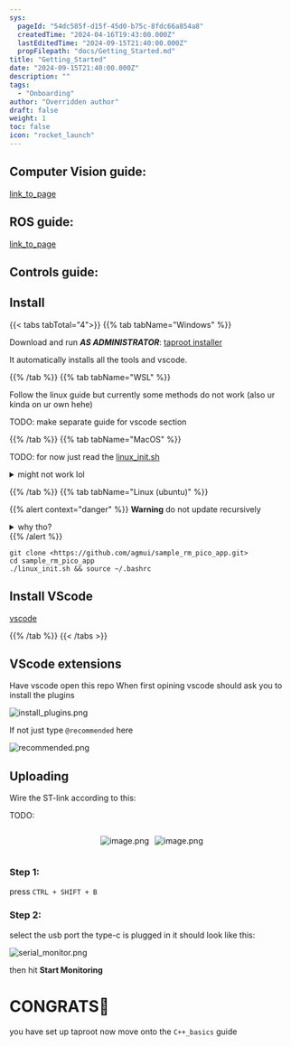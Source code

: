 ```yaml
---
sys:
  pageId: "54dc585f-d15f-45d0-b75c-8fdc66a854a8"
  createdTime: "2024-04-16T19:43:00.000Z"
  lastEditedTime: "2024-09-15T21:40:00.000Z"
  propFilepath: "docs/Getting_Started.md"
title: "Getting_Started"
date: "2024-09-15T21:40:00.000Z"
description: ""
tags:
  - "Onboarding"
author: "Overridden author"
draft: false
weight: 1
toc: false
icon: "rocket_launch"
---
```


## Computer Vision guide:

[link_to_page](86d45bc0-388b-4d26-8848-44f255f73d0e)

## ROS guide:

[link_to_page](3c76c1de-ec8f-46d6-8b0a-294005edc2d5)

## Controls guide:

## Install

{{< tabs tabTotal="4">}}
{{% tab tabName="Windows" %}}

Download and run _**AS ADMINISTRATOR**_: [taproot installer](https://github.com/Thornbots/TeachingFreshies/releases/tag/1.0)

It automatically installs all the tools and vscode.

{{% /tab %}}
{{% tab tabName="WSL" %}}

Follow the linux guide but currently some methods do not work (also ur kinda on ur own hehe)

TODO: make separate guide for vscode section

{{% /tab %}}
{{% tab tabName="MacOS" %}}

TODO: for now just read the [linux_init.sh](https://github.com/agmui/sample_rm_pico_app/blob/main/linux_init.sh)

<details>
<summary>might not work lol</summary>

`brew install libusb pkg-config`

Next install: [vscode](https://code.visualstudio.com/Download)

</details>

{{% /tab %}}
{{% tab tabName="Linux (ubuntu)" %}}

{{% alert context="danger" %}}
**Warning** do not update recursively
<details>
<summary>why tho?</summary>
There are some submodules that may go on for a while (like tinyusb) and I highly
recommend you don't need to get them.
If you want to see what submodules I update just look in `linux_init.sh`
</details>
{{% /alert %}}

```shell
git clone <https://github.com/agmui/sample_rm_pico_app.git>
cd sample_rm_pico_app
./linux_init.sh && source ~/.bashrc
```

## Install VScode

[vscode](https://code.visualstudio.com/Download)

{{% /tab %}}
{{< /tabs >}}

## VScode extensions

Have vscode open this repo
When first opining vscode should ask you to install the plugins

![install_plugins.png](https://prod-files-secure.s3.us-west-2.amazonaws.com/d518164a-d88e-44d1-a4ee-3adb3bd8bce0/89bd30f0-1825-4e77-867b-0a41ce370880/install_plugins.png?X-Amz-Algorithm=AWS4-HMAC-SHA256&X-Amz-Content-Sha256=UNSIGNED-PAYLOAD&X-Amz-Credential=ASIAZI2LB466V4TUQ35O%2F20250319%2Fus-west-2%2Fs3%2Faws4_request&X-Amz-Date=20250319T131826Z&X-Amz-Expires=3600&X-Amz-Security-Token=IQoJb3JpZ2luX2VjEB0aCXVzLXdlc3QtMiJGMEQCIGYhN1%2FSLjoIZJ0mam5iAdzGD2Ks0RF4CEL0aQSXX23ZAiAXyUSW7JwBAU3%2FsXGGy0Sp0eToJeXxnLVrzvtA4rORlyr%2FAwh2EAAaDDYzNzQyMzE4MzgwNSIMIhIoJB9rO9X8mGF5KtwDarP48dJ%2BTkrURt36u9fPsXlD6tzhSB9YXX94gzYg5qJMdt%2FN5GIA6bFtQBeD%2Bkw6OHLJi%2FfRLiEkZWtKulQsIX%2B3X72%2FbnjMotEFn7oeYIvyubbrA8XhDe7m3uaUz5dV8iTspROKNSoZApxNvNIxgo81zjnNAu5CnMTwKaGr3FLRbztgKCJ3iXwjhiw1L1Dm7jF4hsdcjKkfNXQJ9C3EQU5JKxXPhSeHPaXs8NDZiFCndvIWITgvtYazxcAxtp%2F8yJgSGEFBYF3ScTD9p%2BUvWQb1FiEv%2FyEDDQa2KAJfE0PAq16Uf9wgBL2zx2OPeODns214Ogx%2BqOkDe3v9dRQkLwThltUkpzpfvPDLQQ8fIlBcBjfwdyY79yNssB7JJR3jpHGmW7D9cnLFJKh6udmoXfRGynY3vQH%2BwzMQSboVYA32vG0CAanDEEyo48nPkOZi1ev57mWrsGwqC%2Bv4YnJtT8N8x1UIYJ4SOGRiYRlCfwnvatW4%2F%2FLvzAcg6a1pwSrjpd6CvZDNNmZbKjJtcLHtkcw7uK5jd5d02v2l2uckIoq6NDeMVgFLNZdYTueJw0bLnkA1LcEVQDt3SFG%2FlAPhoFnzpEtOvGt4r8iuNyZD5s9TCj9JUJGnHhlDmVUw8%2F7qvgY6pgFnc1KBSznItX9vSV%2Fqnj5knDuC9ysyBQpGTGNMSRtl%2F54kG6zb9Qsn0tuOycMDUIRlDOk6P5vx08WLdUhF8RpMU2eq51Z2%2FPGRsluFlILq5OQjkg%2BHsgq0NKpRC6sDqWBuTG7HTRhSw%2FHaC4G1NWMrRBd4wTemoP4Wbxo9%2FCcp3zf6Y7H2ucQswr0H0V6%2F9KaiL2b9HSK1SqtfvNy4nOi58cjeY17d&X-Amz-Signature=ec02a2576200e8e03ebbcc15bd05873e48509c34613077041d6041a240fd7677&X-Amz-SignedHeaders=host&x-id=GetObject)

If not just type `@recommended` here  

![recommended.png](https://prod-files-secure.s3.us-west-2.amazonaws.com/d518164a-d88e-44d1-a4ee-3adb3bd8bce0/61e661e9-5d85-4dfc-be0d-8d2097a5e793/recommended.png?X-Amz-Algorithm=AWS4-HMAC-SHA256&X-Amz-Content-Sha256=UNSIGNED-PAYLOAD&X-Amz-Credential=ASIAZI2LB466V4TUQ35O%2F20250319%2Fus-west-2%2Fs3%2Faws4_request&X-Amz-Date=20250319T131826Z&X-Amz-Expires=3600&X-Amz-Security-Token=IQoJb3JpZ2luX2VjEB0aCXVzLXdlc3QtMiJGMEQCIGYhN1%2FSLjoIZJ0mam5iAdzGD2Ks0RF4CEL0aQSXX23ZAiAXyUSW7JwBAU3%2FsXGGy0Sp0eToJeXxnLVrzvtA4rORlyr%2FAwh2EAAaDDYzNzQyMzE4MzgwNSIMIhIoJB9rO9X8mGF5KtwDarP48dJ%2BTkrURt36u9fPsXlD6tzhSB9YXX94gzYg5qJMdt%2FN5GIA6bFtQBeD%2Bkw6OHLJi%2FfRLiEkZWtKulQsIX%2B3X72%2FbnjMotEFn7oeYIvyubbrA8XhDe7m3uaUz5dV8iTspROKNSoZApxNvNIxgo81zjnNAu5CnMTwKaGr3FLRbztgKCJ3iXwjhiw1L1Dm7jF4hsdcjKkfNXQJ9C3EQU5JKxXPhSeHPaXs8NDZiFCndvIWITgvtYazxcAxtp%2F8yJgSGEFBYF3ScTD9p%2BUvWQb1FiEv%2FyEDDQa2KAJfE0PAq16Uf9wgBL2zx2OPeODns214Ogx%2BqOkDe3v9dRQkLwThltUkpzpfvPDLQQ8fIlBcBjfwdyY79yNssB7JJR3jpHGmW7D9cnLFJKh6udmoXfRGynY3vQH%2BwzMQSboVYA32vG0CAanDEEyo48nPkOZi1ev57mWrsGwqC%2Bv4YnJtT8N8x1UIYJ4SOGRiYRlCfwnvatW4%2F%2FLvzAcg6a1pwSrjpd6CvZDNNmZbKjJtcLHtkcw7uK5jd5d02v2l2uckIoq6NDeMVgFLNZdYTueJw0bLnkA1LcEVQDt3SFG%2FlAPhoFnzpEtOvGt4r8iuNyZD5s9TCj9JUJGnHhlDmVUw8%2F7qvgY6pgFnc1KBSznItX9vSV%2Fqnj5knDuC9ysyBQpGTGNMSRtl%2F54kG6zb9Qsn0tuOycMDUIRlDOk6P5vx08WLdUhF8RpMU2eq51Z2%2FPGRsluFlILq5OQjkg%2BHsgq0NKpRC6sDqWBuTG7HTRhSw%2FHaC4G1NWMrRBd4wTemoP4Wbxo9%2FCcp3zf6Y7H2ucQswr0H0V6%2F9KaiL2b9HSK1SqtfvNy4nOi58cjeY17d&X-Amz-Signature=b0d6df25c215bdb6b52d474bc57e3f4b7b0e2c248bb09e3d6462892d07f61d92&X-Amz-SignedHeaders=host&x-id=GetObject)

## Uploading

Wire the ST-link according to this:

TODO:

<div style="display: flex;flex-direction: row; column-gap:10px; max-width: 630px;justify-content: center;">
<div>

![image.png](https://prod-files-secure.s3.us-west-2.amazonaws.com/d518164a-d88e-44d1-a4ee-3adb3bd8bce0/210ecb78-1116-4d7b-b9b7-2292f66fa2c2/image.png?X-Amz-Algorithm=AWS4-HMAC-SHA256&X-Amz-Content-Sha256=UNSIGNED-PAYLOAD&X-Amz-Credential=ASIAZI2LB466Z4REVFYG%2F20250319%2Fus-west-2%2Fs3%2Faws4_request&X-Amz-Date=20250319T131829Z&X-Amz-Expires=3600&X-Amz-Security-Token=IQoJb3JpZ2luX2VjEB0aCXVzLXdlc3QtMiJHMEUCIA08C8Gu2UTbXUoCk0ldQy0q0hfWYIrTEI5m6A7RTnDoAiEAxZhC5%2F%2BNZY%2BniVq6f2YhftCLUZ2QV38%2B5u%2FIjWuFojMq%2FwMIdhAAGgw2Mzc0MjMxODM4MDUiDJOuHpVR9i1LS0OGcyrcA6aMvLZc3ModHpkmkej7tJhIrIdMYyQbFJ3QvVUWiDHEtob%2BOmkc92BJZ2yTahMm7iRlKOVHEvgM4K4JIEgGYXiWkrEuEgH6%2FEsuiwGyyJt3g0kNHFRjC4d6JNzXVCSDITIocmp1lnldaHU1RKEeWEo8bSbFltPmZyZLJqHiy4t0Q5Tjt5xOhzQDHF8nSamAXTFubKyfwJzJ%2F1HbTMeNur61DF7fhQWhONbZ6EUVGg53zuuCih2Vxs5gU26AjwXcI0R4%2FTLn%2F9sSEf1WZsO1ic9x0f%2FrZD3S76TfJQd2m9%2FnYL33e4KKgh9V%2FrcvDmQqa%2BEEge8LNNgvOJqumqwM3DU4Zqvpg2HG3NR0EcesfhpZjbqmuSU8%2ByaurhMKQUXxofJ%2FaMdYjfosWjWXwQcoQ4wbzT1jycBpS9nVBAYUFTX3E7QOv1KD%2FtL0QlwtAOy8WHL7Vyw%2BjkafgtQ1md8omaPssDRD6CYoKcWVTNVzYj1TplfaiZHE0PQlOuQCF2TWHIQt64UccvXPBktqErN0Nk0W7mX8CgiluRGNB2JrS5WOrEa3vAW4FBUNXuMsqjU4XMjcUCdqSsz5qL8UtlQf7SQUkN0GUE5hR2iMNj4JCUUXVyCCy%2FBVV3UbF%2F2cMOn%2B6r4GOqUB898kCx%2FTUd3NQx%2BavO73LXEINEqefETKvsQ%2BGcd3j5Ba20mUvm4PLmq945c1wVaDjZRrRRK2zO8uS2Pk4pGCyXgj3R2Nc7qb810pu5hbX%2B03gfWPuJ4gNHx%2B%2BlTLipJB8OagAIoAMheztsl7Q1brAe6B4sJgkg5hIiIJr9izC%2FpxKAWYSGHDnBB8ohPsR%2FJcj1JXG4%2BfjdLx4jl0U5X9fXXnAT2S&X-Amz-Signature=3a198c30bdd7218ef3a872ac60c980d15135fa63a30d1fedff6620f641b62259&X-Amz-SignedHeaders=host&x-id=GetObject)

</div>
<div>

![image.png](https://prod-files-secure.s3.us-west-2.amazonaws.com/d518164a-d88e-44d1-a4ee-3adb3bd8bce0/33a0fd0f-8ca6-4a86-8e09-26e95ded1fff/image.png?X-Amz-Algorithm=AWS4-HMAC-SHA256&X-Amz-Content-Sha256=UNSIGNED-PAYLOAD&X-Amz-Credential=ASIAZI2LB466QW52SYGY%2F20250319%2Fus-west-2%2Fs3%2Faws4_request&X-Amz-Date=20250319T131829Z&X-Amz-Expires=3600&X-Amz-Security-Token=IQoJb3JpZ2luX2VjEB0aCXVzLXdlc3QtMiJHMEUCIFsjZrsURnxVn%2BS704EDf%2F0f3ni0z8AVeVwJ%2BkempChpAiEAi7j2FlypjJfwdURTm4MNfcST5%2FqIA7y5H9Zf18qBEvYq%2FwMIdhAAGgw2Mzc0MjMxODM4MDUiDFQUzhGpMBRR%2FmTN2ircA1t27anYDd73vYi%2B6bSFOyfO2aowEhSwZ69k3af3Jif7LNgcY9wDUQIyAcuhCF8n42Nejj%2BwQbVoNrZ0TR8cBDGWoUO75leO80TN5d7YwUDejGdB8NaRtWoSHqCiec7B%2B9sVzdj6hLFPSAcMCGESqByBVRpoVOrDXWhN9H5W6P%2B3fk1p5JiE4CUUYdP0AFH39x8%2BLmyq8wrV%2FH5EHvo8xYWJ91lW%2FgB%2BoF42ruvQjkYJVyXgt64012TcqUSb%2BNwmVHmayFvC6sSavjEf5eYLkUVJcQssXar0L7xQGREDbQcPOYz4XffKH2CjJeU3%2BOg%2FmIt%2FUuC%2BQXG4lCxn2lKn4io9l5fcSZjlV6wKOSDE35nViBX%2FVE3B3aYz8D6os91V2K3rx10DIquQJJgJZJRfvHNvrmWMqoBuV5GR%2FDHbLSc%2FdLR4wFaotpPvNP6%2BfwJf9sYWqueA0vw7ERaN2DGMH2k%2FUs%2Bk3EGH%2B3MD2oYVRo6fH57z2NIHfAHWKnr2G6koXSZtKrKR7pjHDGxTTmbYG1WUjhgosb%2FOikiqkaac5aXqH7w4WRnH8TYiYrPquV0jOJa8K54rwx%2FO40x140QdvewOGgGcHwYt7lFN8Myz5zwkh1NcQqX8s42cafZjMLP%2B6r4GOqUBBxOdbREsEwVN0egDNsz59XANZ%2FmsH677VWA9k%2BcbWBm6n7yZQ9N5jm5vNcau2DO%2BdWrPOvuuUHi1qpk4hw0xj08kcA7upvphuLlA8SkRdGaisj%2Buj30OSCsTcxjX5dNkpNL%2FcrItN%2B8D0Rd6Fh4Cv7lG3rh7kCkGHMaGEzhyMFw5mhrjLc3JX1ivWFdNico4PA8grRZol8fe1I7uuCGpaJc0fp2J&X-Amz-Signature=c16016cb0cfcd65399d86c19f6465eca8c54a6fcc8c760ef23bd6f2279b92f43&X-Amz-SignedHeaders=host&x-id=GetObject)

</div>
</div>

### Step 1:

press `CTRL + SHIFT + B`

### Step 2:

select the usb port the type-c is plugged in it should look like this:

![serial_monitor.png](https://prod-files-secure.s3.us-west-2.amazonaws.com/d518164a-d88e-44d1-a4ee-3adb3bd8bce0/f03f4774-05d4-4393-b6a0-d5efb6d315ab/serial_monitor.png?X-Amz-Algorithm=AWS4-HMAC-SHA256&X-Amz-Content-Sha256=UNSIGNED-PAYLOAD&X-Amz-Credential=ASIAZI2LB466V4TUQ35O%2F20250319%2Fus-west-2%2Fs3%2Faws4_request&X-Amz-Date=20250319T131826Z&X-Amz-Expires=3600&X-Amz-Security-Token=IQoJb3JpZ2luX2VjEB0aCXVzLXdlc3QtMiJGMEQCIGYhN1%2FSLjoIZJ0mam5iAdzGD2Ks0RF4CEL0aQSXX23ZAiAXyUSW7JwBAU3%2FsXGGy0Sp0eToJeXxnLVrzvtA4rORlyr%2FAwh2EAAaDDYzNzQyMzE4MzgwNSIMIhIoJB9rO9X8mGF5KtwDarP48dJ%2BTkrURt36u9fPsXlD6tzhSB9YXX94gzYg5qJMdt%2FN5GIA6bFtQBeD%2Bkw6OHLJi%2FfRLiEkZWtKulQsIX%2B3X72%2FbnjMotEFn7oeYIvyubbrA8XhDe7m3uaUz5dV8iTspROKNSoZApxNvNIxgo81zjnNAu5CnMTwKaGr3FLRbztgKCJ3iXwjhiw1L1Dm7jF4hsdcjKkfNXQJ9C3EQU5JKxXPhSeHPaXs8NDZiFCndvIWITgvtYazxcAxtp%2F8yJgSGEFBYF3ScTD9p%2BUvWQb1FiEv%2FyEDDQa2KAJfE0PAq16Uf9wgBL2zx2OPeODns214Ogx%2BqOkDe3v9dRQkLwThltUkpzpfvPDLQQ8fIlBcBjfwdyY79yNssB7JJR3jpHGmW7D9cnLFJKh6udmoXfRGynY3vQH%2BwzMQSboVYA32vG0CAanDEEyo48nPkOZi1ev57mWrsGwqC%2Bv4YnJtT8N8x1UIYJ4SOGRiYRlCfwnvatW4%2F%2FLvzAcg6a1pwSrjpd6CvZDNNmZbKjJtcLHtkcw7uK5jd5d02v2l2uckIoq6NDeMVgFLNZdYTueJw0bLnkA1LcEVQDt3SFG%2FlAPhoFnzpEtOvGt4r8iuNyZD5s9TCj9JUJGnHhlDmVUw8%2F7qvgY6pgFnc1KBSznItX9vSV%2Fqnj5knDuC9ysyBQpGTGNMSRtl%2F54kG6zb9Qsn0tuOycMDUIRlDOk6P5vx08WLdUhF8RpMU2eq51Z2%2FPGRsluFlILq5OQjkg%2BHsgq0NKpRC6sDqWBuTG7HTRhSw%2FHaC4G1NWMrRBd4wTemoP4Wbxo9%2FCcp3zf6Y7H2ucQswr0H0V6%2F9KaiL2b9HSK1SqtfvNy4nOi58cjeY17d&X-Amz-Signature=8b12510858956ccbb628efc4391faf014ff6e2104ffb067c755bad516bb9da93&X-Amz-SignedHeaders=host&x-id=GetObject)

then hit **Start Monitoring**

# CONGRATS🎉

you have set up taproot now move onto the `C++_basics` guide
